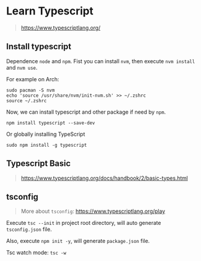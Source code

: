 # Learn Typescript

> https://www.typescriptlang.org/


## Install typescript

Dependence `node` and `npm`. Fist you can install `nvm`, then execute `nvm install` and `nvm use`.

For example on Arch:

```shell
sudo pacman -S nvm
echo 'source /usr/share/nvm/init-nvm.sh' >> ~/.zshrc
source ~/.zshrc
```

Now, we can install typescript and other package if need by `npm`.

```shell
npm install typescript --save-dev
```

Or globally installing TypeScript

```shell
sudo npm install -g typescript
```

## Typescript Basic

> https://www.typescriptlang.org/docs/handbook/2/basic-types.html


## tsconfig

> More about `tsconfig`: https://www.typescriptlang.org/play

Execute `tsc --init` in project root directory, will auto generate `tsconfig.json` file.

Also, execute `npm init -y`, will generate `package.json` file.

Tsc watch mode: `tsc -w `